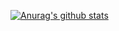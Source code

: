 [![Anurag's github stats](https://github-readme-stats.vercel.app/api?username=username)](https://github.com/anuraghazra/github-readme-stats)
